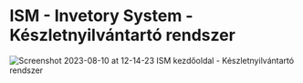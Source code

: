 # ISM - Invetory System - Készletnyilvántartó rendszer
![Screenshot 2023-08-10 at 12-14-23 ISM kezdőoldal - Készletnyilvántartó rendszer](https://github.com/szijartoferenc/ism/assets/46969034/f1c426d4-a072-46d7-84be-dfb08d7e25a0)
